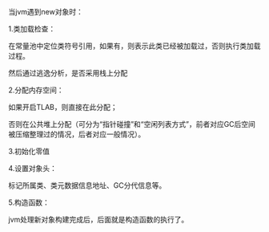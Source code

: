 
当jvm遇到new对象时：

1.类加载检查：

在常量池中定位类符号引用，如果有，则表示此类已经被加载过，否则执行类加载过程。

然后通过逃逸分析，是否采用栈上分配

2.分配内存空间：

如果开启TLAB，则直接在此分配；

否则在公共堆上分配（可分为“指针碰撞”和“空闲列表方式”，前者对应GC后空间被压缩整理过的情况，后者对应一般情况）。

3.初始化零值

4.设置对象头：

标记所属类、类元数据信息地址、GC分代信息等。

5.构造函数：

jvm处理新对象构建完成后，后面就是构造函数的执行了。
